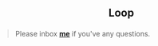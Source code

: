 <h2><p align="center">Loop</p></h2>


> Please inbox **[me](https://www.facebook.com/shoriot)** if you've any questions.